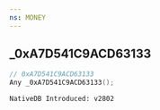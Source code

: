 ```yaml
---
ns: MONEY 
---
```


## _0xA7D541C9ACD63133

```c
// 0xA7D541C9ACD63133 
Any _0xA7D541C9ACD63133();
```

```
NativeDB Introduced: v2802
```

